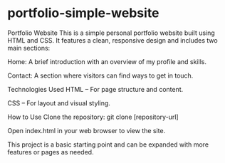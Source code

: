 # portfolio-simple-website
Portfolio Website
This is a simple personal portfolio website built using HTML and CSS. It features a clean, responsive design and includes two main sections:

Home: A brief introduction with an overview of my profile and skills.

Contact: A section where visitors can find ways to get in touch.

Technologies Used
HTML – For page structure and content.

CSS – For layout and visual styling.

How to Use
Clone the repository:
git clone [repository-url]

Open index.html in your web browser to view the site.

This project is a basic starting point and can be expanded with more features or pages as needed.
 
